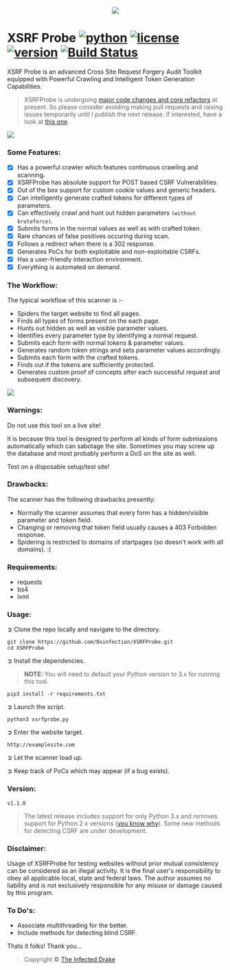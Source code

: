 <p align="middle"><img src='https://i.imgur.com/b7SnRvX.png' /></p>  

# XSRF Probe [![python](https://img.shields.io/badge/Python-3.x-green.svg?style=style=flat-square)](https://docs.python.org/3/download.html) [![license](https://img.shields.io/badge/License-GPLv3-orange.svg?style=style=flat-square)](https://github.com/0xinfection/XSRFProbe/blob/master/LICENSE) [![version](https://img.shields.io/badge/Version-v1.0-blue.svg?style=style=flat-square)](https://github.com/0xinfection/XSRFProbe/blob/master/README.md#version) [![Build Status](https://travis-ci.org/0xInfection/XSRFProbe.svg?branch=master)](https://travis-ci.org/0xInfection/XSRFProbe)

XSRF Probe is an advanced Cross Site Request Forgery Audit Toolkit equipped with Powerful Crawling and Intelligent Token Generation Capabilities.

> XSRFProbe is undergoing [major code changes and core refactors](https://github.com/0xinfection/XSRFProbe/projects/1) at present. So please consider avoiding making pull requests and raising issues temporarily until I publish the next release. If interested, have a look at [this one](https://github.com/0xInfection/XSRFProbe/pull/9).

<img src="https://i.imgur.com/HTz6EDY.png" />

### Some Features:

- [x] Has a powerful crawler which features continuous crawling and scanning.
- [x] XSRFProbe has absolute support for POST based CSRF Vulnerabilities.
- [x] Out of the box support for custom cookie values and generic headers.
- [x] Can intelligently generate crafted tokens for different types of parameters.
- [x] Can effectively crawl and hunt out hidden parameters `(without bruteforce)`.
- [x] Submits forms in the normal values as well as with crafted token.
- [x] Rare chances of false positives occuring during scan.
- [x] Follows a redirect when there is a 302 response.
- [x] Generates PoCs for both exploitable and non-exploitable CSRFs.
- [x] Has a user-friendly interaction environment.
- [x] Everything is automated on demand.

### The Workflow:

The typical workflow of this scanner is :-

- Spiders the target website to find all pages.
- Finds all types of forms present on the each page.
- Hunts out hidden as well as visible parameter values.
- Identifies every parameter type by identifying a normal request.
- Submits each form with normal tokens & parameter values.
- Generates random token strings and sets parameter values accordingly.
- Submits each form with the crafted tokens.
- Finds out if the tokens are sufficiently protected.
- Generates custom proof of concepts after each successful request and subsequent discovery.

<img src="https://i.imgur.com/a2va9wh.gif" />

### Warnings:

Do not use this tool on a live site!

It is because this tool is designed to perform all kinds of form submissions automatically which can sabotage the site. Sometimes you may screw up the database and most probably perform a DoS on the site as well.

Test on a disposable setup/test site!

### Drawbacks:
The scanner has the following drawbacks presently:

- Normally the scanner assumes that every form has a hidden/visible parameter and token field.
- Changing or removing that token field usually causes a 403 Forbidden response.
- Spidering is restricted to domains of startpages (so doesn't work with all domains). :(

### Requirements:

- requests
- bs4
- lxml

### Usage:

➲ Clone the repo locally and navigate to the directory.
```
git clone https://github.com/0xinfection/XSRFProbe.git
cd XSRFProbe
```
➲ Install the dependencies.
> __NOTE:__ You will need to default your Python version to 3.x for running this tool.
```
pip3 install -r requirements.txt
```
➲ Launch the script.
```
python3 xsrfprobe.py
```
➲ Enter the website target.
```
http://examplesite.com
```
➲ Let the scanner load up.

➲ Keep track of PoCs which may appear (if a bug exists).

### Version:
```
v1.1.0
```
> The latest release includes support for only Python 3.x and removes support for Python 2.x versions ([you know why](https://pythonclock.org/)). Some new methods for detecting CSRF are under development.

### Disclaimer:
Usage of XSRFProbe for testing websites without prior mutual consistency can be considered as an illegal activity. It is the final user's responsibility to obey all applicable local, state and federal laws. The author assumes no liability and is not exclusively responsible for any misuse or damage caused by this program.

### To Do's:
- Associate multithreading for the better.
- Include methods for detecting blind CSRF. 

Thats it folks! Thank you...

> Copyright © [The Infected Drake](https://www.twitter.com/0xInfection)
